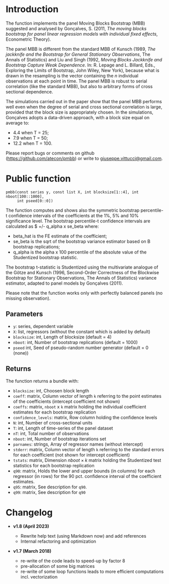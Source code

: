 # Introduction

The function implements the panel Moving Blocks Bootstrap (MBB) suggested and
analysed by Gonçalves, S. (2011, *The moving blocks bootstrap for panel linear regression models with individual fixed effects*, Econometric Theory).

The panel MBB is different from the standard MBB of Kunsch (1989, *The jackknife and the Bootstrap for General Stationary Observations*, The Annals of
Statistics) and Liu and Singh (1992, *Moving Blocks Jackknife and Bootstrap Capture Weak Dependence*. In: R. Lepage and L. Billard, Eds., Exploring the
Limits of Bootstrap, John Wiley, New York), because what is drawn in the 
resampling is the vector containing the *n* individual observations at each 
point in time. The panel MBB is robust to serial correlation (like the standard 
MBB), but also to arbitrary forms of cross sectional dependence.

The simulations carried out in the paper show that the panel MBB performs well
even when the degree of serial and cross sectional correlation is large, 
provided that the block size is appropriately chosen.
In the simulations, Gonçalves adopts a data-driven approach, with a block size
equal on average to:
- 4.4 when T = 25;
- 7.9 when T = 50;
- 12.2 when T = 100.

Please report bugs or comments on github (https://github.com/atecon/pmbb) or
write to giuseppe.vittucci@gmail.com.

# Public function

```
pmbb(const series y, const list X, int blocksize[1::4], int nboot[100::1000],
     int pseed[0::0])
```

The function computes and shows also the symmetric bootstrap percentile-t
confidence intervals of the coefficients at the 1%, 5% and 10% significance
level. The bootstrap percentile-t confidence intervals are calculated as
$ +/- q_alpha x se_beta
where:

- beta_hat is the FE estimate of the coefficient;
- se_beta is the sqrt of the bootstrap variance estimator based on B bootstrap
replications;
- q_alpha is the alpha x 100 percentile of the absolute value of the 
Studentized bootstrap statistic.

The bootstrap t-statistic is Studentized using the multivariate analogue of the
Götze and Kunsch (1996, Second-Order Correctness of the Blockwise Bootstrap for
Stationary Observations, The Annals of Statistics) variance estimator, adapted
to panel models by Gonçalves (2011).

Please note that the function works only with perfectly balanced panels (no
missing observation).


## Parameters

- `y`:           series, dependent variable
- `X`:           list, regressors (without the constant which is added by 
default)
- `blocksize`:   int, Length of blocksize (default = 4)
- `nboot`:       int, Number of bootstrap replications (default = 1000)
- `pseed`        int, Seed of pseudo-random number generator (default = 0 
(none))

## Returns

The function returns a bundle with:

- `blocksize`: int, Choosen block length
- `coeff`: matrix, Column vector of length `k` referring to the point estimates 
of the coefficients (intercept coefficient not shown)
- `coeffs`: matrix, `nboot` x `k` matrix holding the individual coefficient 
estimates for each bootstrap replication
- `confidence_levels`: matrix, Row column holding the confidence levels
- `N`: int, Number of cross-sectional units
- `T`: int, Length of time-series of the panel dataset
- `nT`: int, Total number of observations
- `nboot`: int, Number of bootstrap iterations set
- `parnames`: strings, Array of regressor names (without intercept)
- `stderr`: matrix, Column vector of length `k` referring to the standard 
errors for each coefficient (not shown for intercept coefficient)
- `tstats`: matrix, Dimension $nboot \times k$ matrix holding the Studentized test
statistics for each bootstrap replication
- `q90`: matrix, Holds the lower and upper bounds (in columns) for each 
regressor (in rows) for the 90 pct. confidence interval of the coefficient 
estimates.
- `q95`: matrix, See description for `q90`.
- `q99`: matrix, See description for `q90`


# Changelog

* **v1.8 (April 2023)**
  * Rewrite help text (using Markdown now) and add references
  * Internal refactoring and optimization

* **v1.7 (March 2018)**
  * re-write of the code leads to speed-up by factor 8
  * pre-allocation of some big matrices
  * re-write of some loop functions leads to more efficient computations incl.
    vectorization
